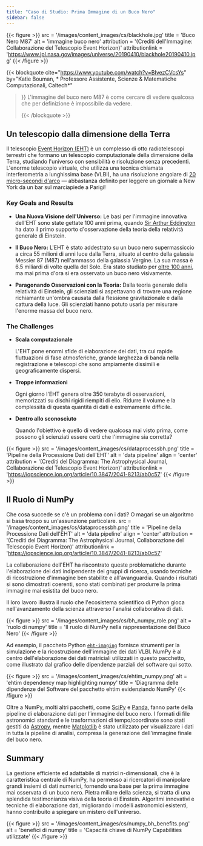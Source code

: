```yaml
---
title: "Caso di Studio: Prima Immagine di un Buco Nero"
sidebar: false
---
```


{{< figure >}}
src = '/images/content_images/cs/blackhole.jpg' title = 'Buco Nero M87' alt = 'immagine buco nero' attribution = '(Crediti dell'Immagine: Collaborazione del Telescopio Event Horizon)' attributionlink = 'https://www.jpl.nasa.gov/images/universe/20190410/blackhole20190410.jpg'
{{< /figure >}}

{{< blockquote cite="https://www.youtube.com/watch?v=BIvezCVcsYs" by="Katie Bouman, * Professore Assistente, Scienze & Matematiche Computazionali, Caltech*"
> }} L'immagine del buco nero M87 è come cercare di vedere qualcosa che per definizione è impossibile da vedere. 
> 
> {{< /blockquote >}}

## Un telescopio dalla dimensione della Terra

Il telescopio [Event Horizon (EHT)](https://eventhorizontelescope.org) è un complesso di otto radiotelescopi terrestri che formano un telescopio computazionale della dimensione della Terra, studiando l'universo con sensibilità e risoluzione senza precedenti.  L'enorme telescopio virtuale, che utilizza una tecnica chiamata interferometria a lunghissima base (VLBI), ha una risoluzione angolare di [20 micro-secondi d'arco][resolution] — abbastanza definito per leggere un giornale a New York da un bar sul marciapiede a Parigi!

### Key Goals and Results

* **Una Nuova Visione dell'Universo:** Le basi per l'immagine innovativa dell'EHT sono state gettate 100 anni prima, quando [Sir Arthur Eddington][eddington] ha dato il primo supporto d'osservazione della teoria della relatività generale di Einstein.

* **Il Buco Nero:** L'EHT è stato addestrato su un buco nero supermassiccio a circa 55 milioni di anni luce dalla Terra, situato al centro della galassia Messier 87 (M87) nell'ammasso della galassia Vergine. La sua massa è 6.5 miliardi di volte quella del Sole. Era stato studiato per [oltre 100 anni](https://www.jpl.nasa.gov/news/news.php?feature=7385), ma mai prima d'ora si era osservato un buco nero visivamente.

* **Paragonando Osservazioni con la Teoria:** Dalla teoria generale della relatività di Einstein, gli scienziati si aspettavano di trovare una regione richiamante un'ombra causata dalla flessione gravitazionale e dalla cattura della luce. Gli scienziati hanno potuto usarla per misurare l'enorme massa del buco nero.

### The Challenges

* **Scala computazionale**

    L'EHT pone enormi sfide di elaborazione dei dati, tra cui rapide fluttuazioni di fase atmosferiche, grande larghezza di banda nella registrazione e telescopi che sono ampiamente dissimili e geograficamente dispersi.

* **Troppe informazioni**

    Ogni giorno l'EHT genera oltre 350 terabyte di osservazioni, memorizzati su dischi rigidi riempiti di elio. Ridurre il volume e la complessità di questa quantità di dati è estremamente difficile.

* **Dentro allo sconosciuto**

    Quando l'obiettivo è quello di vedere qualcosa mai visto prima, come possono gli scienziati essere certi che l'immagine sia corretta?

{{< figure >}}
src = '/images/content_images/cs/dataprocessbh.png' title = 'Pipeline della Processione Dati dell'EHT' alt = 'data pipeline' align = 'center' attribution = '(Crediti del Diagramma: The Astrophysical Journal, Collaborazione del Telescopio Event Horizon)' attributionlink = 'https://iopscience.iop.org/article/10.3847/2041-8213/ab0c57'
{{< /figure >}}

## Il Ruolo di NumPy

Che cosa succede se c'è un problema con i dati? O magari se un algoritmo si basa troppo su un'assunzione particolare. src = '/images/content_images/cs/dataprocessbh.png' title = 'Pipeline della Processione Dati dell'EHT' alt = 'data pipeline' align = 'center' attribution = '(Crediti del Diagramma: The Astrophysical Journal, Collaborazione del Telescopio Event Horizon)' attributionlink = 'https://iopscience.iop.org/article/10.3847/2041-8213/ab0c57'

La collaborazione dell'EHT ha riscontrato queste problematiche durante l'elaborazione dei dati indipendente dei gruppi di ricerca, usando tecniche di ricostruzione d'immagine ben stabilite e all'avanguardia.  Quando i risultati si sono dimostrati coerenti, sono stati combinati per produrre la prima immagine mai esistita del buco nero.

Il loro lavoro illustra il ruolo che l'ecosistema scientifico di Python gioca nell'avanzamento della scienza attraverso l'analisi collaborativa di dati.

{{< figure >}}
src = '/images/content_images/cs/bh_numpy_role.png' alt = 'ruolo di numpy' title = 'Il ruolo di NumPy nella rappresentazione del Buco Nero'
{{< /figure >}}

Ad esempio, il paccheto Python [`eht-imaging`][ehtim]  fornisce strumenti per la simulazione e la ricostruzione dell'immagine dei dati VLBI. NumPy è al centro dell'elaborazione dei dati matriciali utilizzati in questo pacchetto, come illustrato dal grafico delle dipendenze parziali del software qui sotto.

{{< figure >}}
src = '/images/content_images/cs/ehtim_numpy.png' alt = 'ehtim dependency map highlighting numpy' title = 'Diagramma delle dipendenze del Software del pacchetto ehtim evidenziando NumPy'
{{< /figure >}}

Oltre a NumPy, molti altri pacchetti, come [SciPy](https://www.scipy.org) e [Panda](https://pandas.io), fanno parte della pipeline di elaborazione dati per l’immagine del buco nero. I formati di file astronomici standard e le trasformazioni di tempo/coordinate sono stati gestiti da [Astropy][astropy], mentre [Matplotlib][mpl] è stato utilizzato per visualizzare i dati in tutta la pipeline di analisi, compresa la generazione dell'immagine finale del buco nero.

## Summary

La gestione efficiente ed adattabile di matrici n-dimensionali, che è la caratteristica centrale di NumPy, ha permesso ai ricercatori di manipolare grandi insiemi di dati numerici, fornendo una base per la prima immagine mai osservata di un buco nero. Pietra miliare della scienza, si tratta di una splendida testimonianza visiva della teoria di Einstein.   Algoritmi innovativi e tecniche di elaborazione dati, migliorando i modelli astronomici esistenti, hanno contribuito a spiegare un mistero dell'universo.

{{< figure >}}
src = '/images/content_images/cs/numpy_bh_benefits.png' alt = 'benefici di numpy' title = 'Capacità chiave di NumPy Capabilities utilizzate'
{{< /figure >}}

[resolution]: https://eventhorizontelescope.org/press-release-april-10-2019-astronomers-capture-first-image-black-hole

[eddington]: https://en.wikipedia.org/wiki/Eddington_experiment

[ehtim]: https://github.com/achael/eht-imaging

[astropy]: https://www.astropy.org/
[mpl]: https://matplotlib.org/
